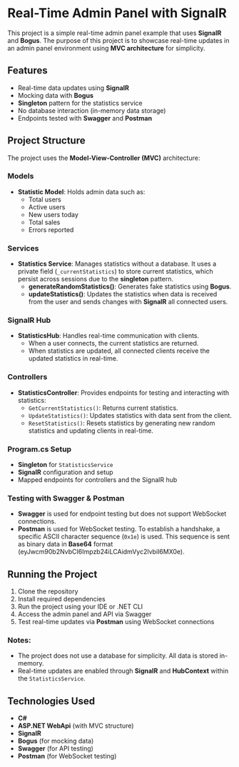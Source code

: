 
# Real-Time Admin Panel with SignalR

This project is a simple real-time admin panel example that uses **SignalR** and **Bogus**. The purpose of this project is to showcase real-time updates in an admin panel environment using **MVC architecture** for simplicity.

## Features
- Real-time data updates using **SignalR**
- Mocking data with **Bogus**
- **Singleton** pattern for the statistics service
- No database interaction (in-memory data storage)
- Endpoints tested with **Swagger** and **Postman**
  
## Project Structure
The project uses the **Model-View-Controller (MVC)** architecture:

### Models
- **Statistic Model**: Holds admin data such as:
  - Total users
  - Active users
  - New users today
  - Total sales
  - Errors reported
  
### Services
- **Statistics Service**: Manages statistics without a database. It uses a private field (`_currentStatistics`) to store current statistics, which persist across sessions due to the **singleton** pattern.
  - **generateRandomStatistics()**: Generates fake statistics using **Bogus**.
  - **updateStatistics()**: Updates the statistics when data is received from the user and sends changes with **SignalR** all connected users.
  
### SignalR Hub
- **StatisticsHub**: Handles real-time communication with clients.
  - When a user connects, the current statistics are returned.
  - When statistics are updated, all connected clients receive the updated statistics in real-time.

### Controllers
- **StatisticsController**: Provides endpoints for testing and interacting with statistics:
  - `GetCurrentStatistics()`: Returns current statistics.
  - `UpdateStatistics()`: Updates statistics with data sent from the client.
  - `ResetStatistics()`: Resets statistics by generating new random statistics and updating clients in real-time.

### Program.cs Setup
- **Singleton** for `StatisticsService`
- **SignalR** configuration and setup
- Mapped endpoints for controllers and the SignalR hub

### Testing with Swagger & Postman
- **Swagger** is used for endpoint testing but does not support WebSocket connections.
- **Postman** is used for WebSocket testing. To establish a handshake, a specific ASCII character sequence (`0x1e`) is used. This sequence is sent as binary data in **Base64** format (eyJwcm90b2NvbCI6Impzb24iLCAidmVyc2lvbiI6MX0e).

## Running the Project
1. Clone the repository
2. Install required dependencies
3. Run the project using your IDE or .NET CLI
4. Access the admin panel and API via Swagger
5. Test real-time updates via **Postman** using WebSocket connections

### Notes:
- The project does not use a database for simplicity. All data is stored in-memory.
- Real-time updates are enabled through **SignalR** and **HubContext** within the `StatisticsService`.

## Technologies Used
- **C#**
- **ASP.NET WebApi** (with MVC structure)
- **SignalR**
- **Bogus** (for mocking data)
- **Swagger** (for API testing)
- **Postman** (for WebSocket testing)
